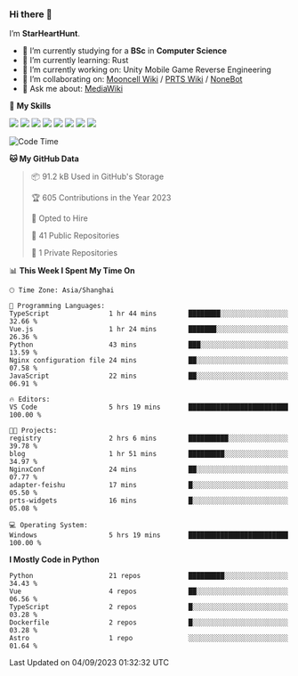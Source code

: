 ### Hi there 👋

I’m **StarHeartHunt**.

- 🏫 I’m currently studying for a **BSc** in **Computer Science**
- 🌱 I’m currently learning: Rust
- 🔭 I’m currently working on: Unity Mobile Game Reverse Engineering
- 👯 I’m collaborating on: [Mooncell Wiki](https://fgo.wiki/) / [PRTS Wiki](http://prts.wiki/) / [NoneBot](https://github.com/nonebot)
- 💬 Ask me about: [MediaWiki](https://www.mediawiki.org)

🌟 **My Skills**

![](https://img.shields.io/badge/-Python-3e74a2?style=flat-square&logo=Python&logoColor=fff)
![](https://img.shields.io/badge/-Node.js-339933?style=flat-square&logo=node.js&logoColor=fff)
![](https://img.shields.io/badge/-Vue-4fc08d?style=flat-square&logo=vue.js&logoColor=fff)
![](https://img.shields.io/badge/-React-2d98ce?style=flat-square&logo=React&logoColor=fff)
![](https://img.shields.io/badge/-TypeScript-3178C6?style=flat-square&logo=TypeScript&logoColor=fff)
![](https://img.shields.io/badge/-Docker-2496ED?style=flat-square&logo=Docker&logoColor=fff)
![](https://img.shields.io/badge/-Linux-000000?style=flat-square&logo=Linux&logoColor=fff)
![](https://img.shields.io/badge/-Dotnet-512bd4?style=flat-square&logo=.net&logoColor=fff)

<!--START_SECTION:waka-->
![Code Time](http://img.shields.io/badge/Code%20Time-586%20hrs%2015%20mins-blue)

**🐱 My GitHub Data** 

> 📦 91.2 kB Used in GitHub's Storage 
 > 
> 🏆 605 Contributions in the Year 2023
 > 
> 💼 Opted to Hire
 > 
> 📜 41 Public Repositories 
 > 
> 🔑 1 Private Repositories 
 > 
📊 **This Week I Spent My Time On** 

```text
🕑︎ Time Zone: Asia/Shanghai

💬 Programming Languages: 
TypeScript               1 hr 44 mins        ████████░░░░░░░░░░░░░░░░░   32.66 % 
Vue.js                   1 hr 24 mins        ███████░░░░░░░░░░░░░░░░░░   26.36 % 
Python                   43 mins             ███░░░░░░░░░░░░░░░░░░░░░░   13.59 % 
Nginx configuration file 24 mins             ██░░░░░░░░░░░░░░░░░░░░░░░   07.58 % 
JavaScript               22 mins             ██░░░░░░░░░░░░░░░░░░░░░░░   06.91 % 

🔥 Editors: 
VS Code                  5 hrs 19 mins       █████████████████████████   100.00 % 

🐱‍💻 Projects: 
registry                 2 hrs 6 mins        ██████████░░░░░░░░░░░░░░░   39.78 % 
blog                     1 hr 51 mins        █████████░░░░░░░░░░░░░░░░   34.97 % 
NginxConf                24 mins             ██░░░░░░░░░░░░░░░░░░░░░░░   07.77 % 
adapter-feishu           17 mins             █░░░░░░░░░░░░░░░░░░░░░░░░   05.50 % 
prts-widgets             16 mins             █░░░░░░░░░░░░░░░░░░░░░░░░   05.08 % 

💻 Operating System: 
Windows                  5 hrs 19 mins       █████████████████████████   100.00 % 
```

**I Mostly Code in Python** 

```text
Python                   21 repos            █████████░░░░░░░░░░░░░░░░   34.43 % 
Vue                      4 repos             ██░░░░░░░░░░░░░░░░░░░░░░░   06.56 % 
TypeScript               2 repos             █░░░░░░░░░░░░░░░░░░░░░░░░   03.28 % 
Dockerfile               2 repos             █░░░░░░░░░░░░░░░░░░░░░░░░   03.28 % 
Astro                    1 repo              ░░░░░░░░░░░░░░░░░░░░░░░░░   01.64 % 
```




 Last Updated on 04/09/2023 01:32:32 UTC
<!--END_SECTION:waka-->
